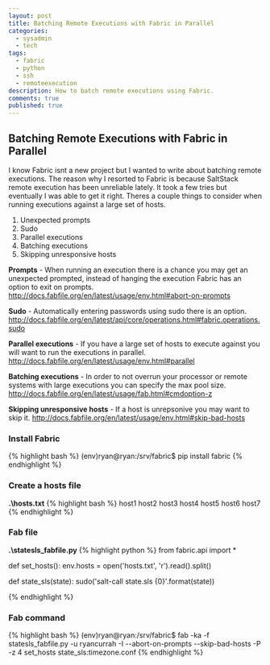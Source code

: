 ```yaml
---
layout: post
title: Batching Remote Executions with Fabric in Parallel
categories: 
  - sysadmin
  - tech
tags: 
  - fabric
  - python
  - ssh
  - remoteexecution
description: How to batch remote executions using Fabric.
comments: true
published: true
---
```


## Batching Remote Executions with Fabric in Parallel

I know Fabric isnt a new project but I wanted to write about batching remote executions. The reason why I resorted 
to Fabric is because SaltStack remote execution has been unreliable lately. It took a few tries but eventually I was 
able to get it right. Theres a couple things to consider when running executions against a large set of hosts.

1. Unexpected prompts
2. Sudo
3. Parallel executions
4. Batching executions
5. Skipping unresponsive hosts


**Prompts** - When running an execution there is a chance you may get an unexpected prompted, instead of hanging the execution Fabric has an option to exit on prompts. <http://docs.fabfile.org/en/latest/usage/env.html#abort-on-prompts>

**Sudo** - Automatically entering passwords using sudo there is an option. <http://docs.fabfile.org/en/latest/api/core/operations.html#fabric.operations.sudo>

**Parallel executions** - If you have a large set of hosts to execute against you will want to run the executions in parallel. <http://docs.fabfile.org/en/latest/usage/env.html#parallel>

**Batching executions** - In order to not overrun your processor or remote systems with large executions you can specify the max pool size. <http://docs.fabfile.org/en/latest/usage/fab.html#cmdoption-z>

**Skipping unresponsive hosts** - If a host is unrepsonive you may want to skip it. <http://docs.fabfile.org/en/latest/usage/env.html#skip-bad-hosts>


### Install Fabric
{% highlight bash %}
(env)ryan@ryan:/srv/fabric$ pip install fabric
{% endhighlight %}


### Create a hosts file
**.\hosts.txt**
{% highlight bash %}
host1
host2
host3
host4
host5
host6
host7
{% endhighlight %}


### Fab file

**.\statesls_fabfile.py**
{% highlight python %}
from fabric.api import *


def set_hosts():
    env.hosts = open('hosts.txt', 'r').read().split()


def state_sls(state):
    sudo('salt-call state.sls {0}'.format(state))

{% endhighlight %}


### Fab command

{% highlight bash %}
(env)ryan@ryan:/srv/fabric$ fab -ka -f statesls_fabfile.py -u ryancurrah -I --abort-on-prompts --skip-bad-hosts -P -z 4 set_hosts state_sls:timezone.conf
{% endhighlight %}
